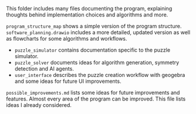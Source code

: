 This folder includes many files documenting the program, explaining thoughts behind implementation choices and algorithms and more.

`program_structure_map` shows a simple version of the program structure. `software_planning.drawio` includes a more detailed, updated version as well as flowcharts for some algorithms and workflows.

- `puzzle_simulator` contains documentation specific to the puzzle simulator.
- `puzzle_solver` documents ideas for algorithm generation, symmetry detection and AI agents.
- `user_interface` describes the puzzle creation workflow with geogebra and some ideas for future UI improvements.

`possible_improvements.md` lists some ideas for future improvements and features. Almost every area of the program can be improved. This file lists ideas I already considered.
